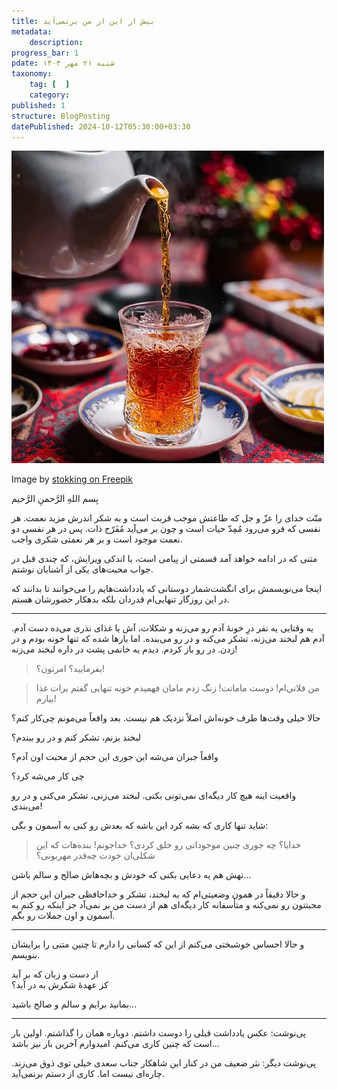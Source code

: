 ```yaml
---
title: بیش از این از من برنمی‌آید
metadata:
    description:
progress_bar: 1
pdate: شنبه ۲۱ مهر ۱۴۰۳
taxonomy:
    tag: [  ]
    category: 
published: 1
structure: BlogPosting
datePublished: 2024-10-12T05:30:00+03:30
---
```


![ قوری و فنجان چای ](side-view-black-tea-pear-shape-glass-table.webp)

<div class="align-center">
Image by  <a href="https://www.freepik.com/free-photo/side-view-black-tea-pear-shape-glass-table_7926910.htm"> stokking on Freepik </a>
</div>


بِسم اللهِ الرَّحمنِ الرَّحیم

منّت خدای را عزّ و جل که طاعتش موجب قربت است و به شکر اندرش مزید نعمت. هر نفسی که فرو می‌رود مُمِدّ حیات است و چون بر می‌آید مُفَرّح ذات. پس در هر نفسی دو نعمت موجود است و بر هر نعمتی شکری واجب.

متنی که در ادامه خواهد آمد قسمتی از پیامی است، با اندکی ویرایش، که چندی قبل در جواب محبت‌های یکی از آشنایان نوشتم. 

اینجا می‌نویسمش برای انگشت‌شمار دوستانی که یادداشت‌هایم را می‌خوانند تا بدانند که در این روزگار تنهایی‌ام قدردان بلکه بدهکار حضورشان هستم.
  
***

یه وقتایی یه نفر درِ خونهٔ آدم رو می‌زنه و شکلات، آش یا غذای نذری‌ می‌ده دست آدم. آدم هم لبخند می‌زنه، تشکر می‌کنه و در رو می‌بنده. 
اما بارها شده که تنها خونه بودم و در زدن. در رو باز کردم. دیدم یه خانمی پشت در داره لبخند می‌زنه! 

> بفرمایید؟ امرتون؟!

<!---->

> من فلانی‌ام! دوست مامانت! زنگ زدم مامان فهمیدم خونه تنهایی گفتم برات غذا بیارم!
 
حالا خیلی وقت‌ها طرف خونه‌اش اصلاً نزدیک هم نیست. بعد واقعاً می‌مونم چی‌کار کنم؟

 لبخند بزنم، تشکر کنم و در رو ببندم؟ 

واقعاً جبران می‌شه این جوری این حجم از محبت اون آدم؟ 

چی کار می‌شه کرد؟ 

واقعیت اینه هیچ کار دیگه‌ای نمی‌تونی بکنی. لبخند می‌زنی، تشکر می‌کنی و در رو می‌بندی! 

شاید تنها کاری که بشه کرد این باشه که بعدش رو کنی به آسمون و بگی: 

> خدایا؟ چه جوری چنین موجوداتی رو خلق کردی؟ خداجونم! بنده‌هات که این شکلی‌ان خودت چه‌قدر مهربونی؟ 

تهش هم یه دعایی بکنی که خودش و بچه‌هاش صالح و سالم باشن…

و حالا دقیقاً در همون وضعیتی‌ام که یه لبخند، تشکر و خداحافظی جبران این حجم از محبتتون رو نمی‌کنه و متأسفانه کار دیگه‌ای هم از دست من بر نمی‌آد جز اینکه رو کنم به آسمون و اون جملات رو بگم.

***

و حالا احساس خوشبختی می‌کنم از این که کسانی را دارم تا چنین متنی را برایشان بنویسم. 

از دست و زبان که بر آید  
کز عهدهٔ شکرش به در آید؟

بمانید برایم و سالم و صالح باشید…

***

پی‌نوشت: عکس یادداشت قبلی را دوست داشتم. دوباره همان را گذاشتم. اولین بار است که چنین کاری می‌کنم. امیدوارم آخرین بار نیز باشد…

پی‌نوشت دیگر: نثر ضعیف من در کنار این شاهکار جناب سعدی خیلی توی ذوق می‌زند. چاره‌ای نیست اما. کاری از دستم برنمی‌آید.
